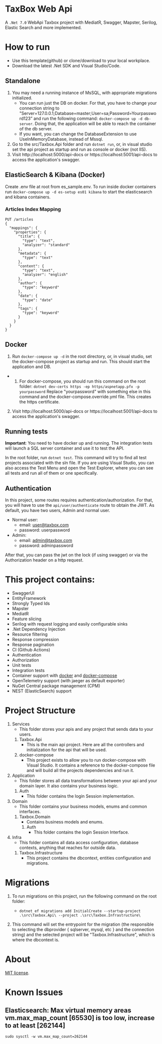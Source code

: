 # TaxBox Web Api

A `.Net 7.0` WebApi Taxbox project with MediatR, Swagger, Mapster, Serilog, Elastic Search and more implemented.

# How to run

- Use this template(github) or clone/download to your local workplace.
- Download the latest .Net SDK and Visual Studio/Code.

## Standalone

1. You may need a running instance of MsSQL, with appropriate migrations initialized.
   - You can run just the DB on docker. For that, you have to change your connection string to "Server=127.0.0.1;Database=master;User=sa;Password=Yourpassword123” and run the following command: `docker-compose up -d db-server`. Doing that, the application will be able to reach the container of the db server.
   - If you want, you can change the DatabaseExtension to use UseInMemoryDatabase, instead of Mssql.
2. Go to the src/Taxbox.Api folder and run `dotnet run`, or, in visual studio set the api project as startup and run as console or docker (not IIS).
3. Visit http://localhost:5000/api-docs or https://localhost:5001/api-docs to access the application's swagger.

## ElasticSearch & Kibana (Docker)

Create .env file at root from es_sample.env.
To run inside docker containers run `docker-compose up -d es-setup es01 kibana` to start the elasticsearch and kibana containers.

### Articles Index Mapping

```
PUT /articles
{
  "mappings": {
    "properties": {
      "title": {
        "type": "text",
        "analyzer": "standard"
      },
      "metadata": {
        "type": "text"
      },
      "content": {
        "type": "text",
        "analyzer": "english"
      },
      "author": {
        "type": "keyword"
      },
      "date": {
        "type": "date"
      },
      "tags": {
        "type": "keyword"
      }
    }
  }
}
```

## Docker

1. Run `docker-compose up -d` in the root directory, or, in visual studio, set the docker-compose project as startup and run. This should start the application and DB.

- 1.  For docker-compose, you should run this command on the root folder: `dotnet dev-certs https -ep https/aspnetapp.pfx -p yourpassword`
      Replace "yourpassword" with something else in this command and the docker-compose.override.yml file.
      This creates the https certificate.

2. Visit http://localhost:5000/api-docs or https://localhost:5001/api-docs to access the application's swagger.

## Running tests

**Important**: You need to have docker up and running. The integration tests will launch a SQL server container and use it to test the API.

In the root folder, run `dotnet test`. This command will try to find all test projects associated with the sln file.
If you are using Visual Studio, you can also access the Test Menu and open the Test Explorer, where you can see all tests and run all of them or one specifically.

## Authentication

In this project, some routes requires authentication/authorization. For that, you will have to use the `api/user/authenticate` route to obtain the JWT.
As default, you have two users, Admin and normal user.

- Normal user:
  - email: user@taxbox.com
  - password: userpassword
- Admin:
  - email: admin@taxbox.com
  - password: adminpassword

After that, you can pass the jwt on the lock (if using swagger) or via the Authorization header on a http request.

# This project contains:

- SwaggerUI
- EntityFramework
- Strongly Typed Ids
- Mapster
- MediatR
- Feature slicing
- Serilog with request logging and easily configurable sinks
- .Net Dependency Injection
- Resource filtering
- Response compression
- Response pagination
- CI (Github Actions)
- Authentication
- Authorization
- Unit tests
- Integration tests
- Container support with [docker](src/Taxbox.Api/dockerfile) and [docker-compose](docker-compose.yml)
- OpenTelemetry support (with jaeger as default exporter)
- NuGet Central package management (CPM)
- NEST (ElasticSearch) support

# Project Structure

1. Services
   - This folder stores your apis and any project that sends data to your users.
   1. Taxbox.Api
      - This is the main api project. Here are all the controllers and initialization for the api that will be used.
   2. docker-compose
      - This project exists to allow you to run docker-compose with Visual Studio. It contains a reference to the docker-compose file and will build all the projects dependencies and run it.
2. Application
   - This folder stores all data transformations between your api and your domain layer. It also contains your business logic.
   1. Auth
      - This folder contains the login Session implementation.
3. Domain
   - This folder contains your business models, enums and common interfaces.
   1. Taxbox.Domain
      - Contains business models and enums.
      1. Auth
         - This folder contains the login Session Interface.
4. Infra
   - This folder contains all data access configuration, database contexts, anything that reaches for outside data.
   1. Taxbox.Infrastructure
      - This project contains the dbcontext, entities configuration and migrations.

# Migrations

1. To run migrations on this project, run the following command on the root folder:

   - `dotnet ef migrations add InitialCreate --startup-project .\src\Taxbox.Api\ --project .\src\Taxbox.Infrastructure\`

2. This command will set the entrypoint for the migration (the responsible to selecting the dbprovider { sqlserver, mysql, etc } and the connection string) and the selected project will be "Taxbox.Infrastructure", which is where the dbcontext is.

# About

[MIT license](LICENSE).

# Known Issues

## Elasticsearch: Max virtual memory areas vm.max_map_count [65530] is too low, increase to at least [262144]

`sudo sysctl -w vm.max_map_count=262144`



